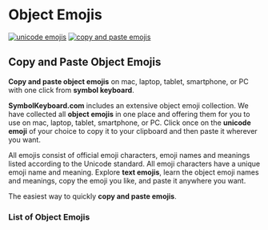 # Object Emojis
[![unicode emojis](https://img.shields.io/badge/github-emojis-green.svg)](https://github.com/symbolkeyboard/emojis)
[![copy and paste emojis](https://img.shields.io/badge/source-symbolkeyboad.com-orange.svg)](https://symbolkeyboard.com)
## Copy and Paste Object Emojis

**Copy and paste object emojis** on mac, laptop, tablet, smartphone, or PC with one click from **symbol keyboard**.

**SymbolKeyboard.com** includes an extensive object emoji collection. We have collected all **object emojis** in one place and offering them for you to use on mac, laptop, tablet, smartphone, or PC. Click once on the **unicode emoji** of your choice to copy it to your clipboard and then paste it wherever you want.

All emojis consist of official emoji characters, emoji names and meanings listed according to the Unicode standard. All emoji characters have a unique emoji name and meaning. Explore **text emojis**, learn the object emoji names and meanings, copy the emoji you like, and paste it anywhere you want.

The easiest way to quickly **copy and paste emojis**.
### List of Object Emojis
